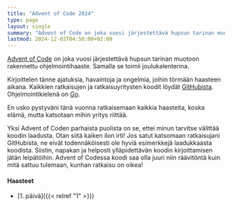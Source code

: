 ```yaml
---
title: "Advent of Code 2024"
type: page
layout: single
summary: "Advent of Code on joka vuosi järjestettävä hupsun tarinan muotoon rakennettu ohjelmointihaaste. Kirjoittelen tänne ajatuksiani ja havaintojani vuoden 2024 haasteesta."
lastmod: 2024-12-02T04:58:00+02:00
---
```


[Advent of Code](https://adventofcode.com/) on joka vuosi järjestettävä hupsun tarinan muotoon rakennettu ohjelmointihaaste. Samalla se toimii joulukalenterina.

Kirjoittelen tänne ajatuksia, havaintoja ja ongelmia, joihin törmään haasteen aikana. Kaikkien ratkaisujen ja ratkaisuyritysten koodit löydät [GitHubista](https://github.com/saaste/advent-of-code-2024). Ohjelmointikielenä on [Go](https://go.dev). 

En usko pystyväni tänä vuonna ratkaisemaan kaikkia haasteita, koska elämä, mutta katsotaan mihin yritys riittää.

Yksi Advent of Coden parhaista puolista on se, ettei minun tarvitse välittää koodin laadusta. Otan siitä kaiken ilon irti! Jos satut katsomaan ratkaisujani GitHubista, ne eivät todennäköisesti ole hyviä esimerkkejä laadukkaasta koodista. Siistin, napakan ja helposti ylläpidettävän koodin kirjoittamisen jätän leipätöihin. Advent of Codessa koodi saa olla juuri niin räävitöntä kuin mitä sattuu tulemaan, kunhan ratkaisu on oikea!

#### Haasteet
- [1. päivä]({{< relref "1" >}})